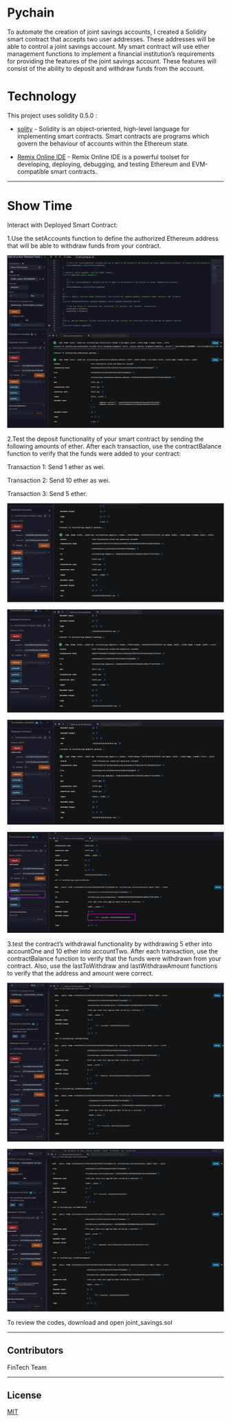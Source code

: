 # Pychain

To automate the creation of joint savings accounts, I created a Solidity smart contract that accepts two user addresses. These addresses will be able to control a joint savings account. My smart contract will use ether management functions to implement a financial institution’s requirements for providing the features of the joint savings account. These features will consist of the ability to deposit and withdraw funds from the account.

# Technology

This project uses solidity 0.5.0 :

* [solity](https://docs.soliditylang.org/) - Solidity is an object-oriented, high-level language for implementing smart contracts. Smart contracts are programs which govern the behaviour of accounts within the Ethereum state.

* [Remix Online IDE](remix.ethereum.org) - Remix Online IDE is a powerful toolset for developing, deploying, debugging, and testing Ethereum and EVM-compatible smart contracts.

---

# Show Time

Interact with Deployed Smart Contract:

1.Use the setAccounts function to define the authorized Ethereum address that will be able to withdraw funds from your contract.

![1](./Execution_Results/1.png)

2.Test the deposit functionality of your smart contract by sending the following amounts of ether. After each transaction, use the contractBalance function to verify that the funds were added to your contract:

Transaction 1: Send 1 ether as wei.

Transaction 2: Send 10 ether as wei.

Transaction 3: Send 5 ether.

![2](./Execution_Results/2.png)

![2_1](./Execution_Results/2_1.png)

![2_2](./Execution_Results/2_2.png)

![2_3](./Execution_Results/2_3.png)

3.test the contract’s withdrawal functionality by withdrawing 5 ether into accountOne and 10 ether into accountTwo. After each transaction, use the contractBalance function to verify that the funds were withdrawn from your contract. Also, use the lastToWithdraw and lastWithdrawAmount functions to verify that the address and amount were correct.

![3_1](./Execution_Results/3_1.png)

![3_2](./Execution_Results/3_2.png)




To review the codes, download and open joint_savings.sol

---

## Contributors
FinTech Team


---

## License

[MIT](https://choosealicense.com/licenses/mit/)